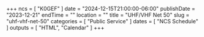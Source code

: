 +++
ncs = [ "K0GEF" ]
date = "2024-12-15T21:00:00-06:00"
publishDate = "2023-12-21"
endTime = ""
location = ""
title = "UHF/VHF Net 50"
slug = "uhf-vhf-net-50"
categories = [ "Public Service" ]
dates = [ "NCS Schedule" ]
outputs = [ "HTML", "Calendar" ]
+++

